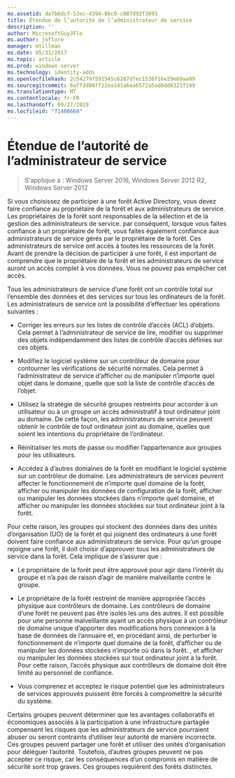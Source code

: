 ```yaml
---
ms.assetid: da7b6dcf-53ec-4394-88c0-c087d92f3893
title: Étendue de l’autorité de l’administrateur de service
description: ''
author: MicrosoftGuyJFlo
ms.author: joflore
manager: mtillman
ms.date: 05/31/2017
ms.topic: article
ms.prod: windows-server
ms.technology: identity-adds
ms.openlocfilehash: 2c54279f591545c6207dfec1536f16e29e69aa99
ms.sourcegitcommit: 6aff3d88ff22ea141a6ea6572a5ad8dd6321f199
ms.translationtype: MT
ms.contentlocale: fr-FR
ms.lasthandoff: 09/27/2019
ms.locfileid: "71408668"
---
```

# <a name="service-administrator-scope-of-authority"></a>Étendue de l’autorité de l’administrateur de service

>S'applique à : Windows Server 2016, Windows Server 2012 R2, Windows Server 2012

Si vous choisissez de participer à une forêt Active Directory, vous devez faire confiance au propriétaire de la forêt et aux administrateurs de service. Les propriétaires de la forêt sont responsables de la sélection et de la gestion des administrateurs de service. par conséquent, lorsque vous faites confiance à un propriétaire de forêt, vous faites également confiance aux administrateurs de service gérés par le propriétaire de la forêt. Ces administrateurs de service ont accès à toutes les ressources de la forêt. Avant de prendre la décision de participer à une forêt, il est important de comprendre que le propriétaire de la forêt et les administrateurs de service auront un accès complet à vos données. Vous ne pouvez pas empêcher cet accès.  
  
Tous les administrateurs de service d’une forêt ont un contrôle total sur l’ensemble des données et des services sur tous les ordinateurs de la forêt. Les administrateurs de service ont la possibilité d’effectuer les opérations suivantes :  
  
-   Corriger les erreurs sur les listes de contrôle d’accès (ACL) d’objets. Cela permet à l’administrateur de service de lire, modifier ou supprimer des objets indépendamment des listes de contrôle d’accès définies sur ces objets.  
  
-   Modifiez le logiciel système sur un contrôleur de domaine pour contourner les vérifications de sécurité normales. Cela permet à l’administrateur de service d’afficher ou de manipuler n’importe quel objet dans le domaine, quelle que soit la liste de contrôle d’accès de l’objet.  
  
-   Utilisez la stratégie de sécurité groupes restreints pour accorder à un utilisateur ou à un groupe un accès administratif à tout ordinateur joint au domaine. De cette façon, les administrateurs de service peuvent obtenir le contrôle de tout ordinateur joint au domaine, quelles que soient les intentions du propriétaire de l’ordinateur.  
  
-   Réinitialiser les mots de passe ou modifier l’appartenance aux groupes pour les utilisateurs.  
  
-   Accédez à d’autres domaines de la forêt en modifiant le logiciel système sur un contrôleur de domaine. Les administrateurs de services peuvent affecter le fonctionnement de n’importe quel domaine de la forêt, afficher ou manipuler les données de configuration de la forêt, afficher ou manipuler les données stockées dans n’importe quel domaine, et afficher ou manipuler les données stockées sur tout ordinateur joint à la forêt.  
  
Pour cette raison, les groupes qui stockent des données dans des unités d’organisation (UO) de la forêt et qui joignent des ordinateurs à une forêt doivent faire confiance aux administrateurs de service. Pour qu’un groupe rejoigne une forêt, il doit choisir d’approuver tous les administrateurs de service dans la forêt. Cela implique de s’assurer que :  
  
-   Le propriétaire de la forêt peut être approuvé pour agir dans l’intérêt du groupe et n’a pas de raison d’agir de manière malveillante contre le groupe.  
  
-   Le propriétaire de la forêt restreint de manière appropriée l’accès physique aux contrôleurs de domaine. Les contrôleurs de domaine d’une forêt ne peuvent pas être isolés les uns des autres. Il est possible pour une personne malveillante ayant un accès physique à un contrôleur de domaine unique d’apporter des modifications hors connexion à la base de données de l’annuaire et, en procédant ainsi, de perturber le fonctionnement de n’importe quel domaine de la forêt, d’afficher ou de manipuler les données stockées n’importe où dans la forêt. , et afficher ou manipuler les données stockées sur tout ordinateur joint à la forêt. Pour cette raison, l’accès physique aux contrôleurs de domaine doit être limité au personnel de confiance.  
  
-   Vous comprenez et acceptez le risque potentiel que les administrateurs de services approuvés puissent être forcés à compromettre la sécurité du système.  
  
Certains groupes peuvent déterminer que les avantages collaboratifs et économiques associés à la participation à une infrastructure partagée compensent les risques que les administrateurs de service pourraient abuser ou seront contraints d’utiliser leur autorité de manière incorrecte. Ces groupes peuvent partager une forêt et utiliser des unités d’organisation pour déléguer l’autorité. Toutefois, d’autres groupes peuvent ne pas accepter ce risque, car les conséquences d’un compromis en matière de sécurité sont trop graves. Ces groupes requièrent des forêts distinctes.  
  


